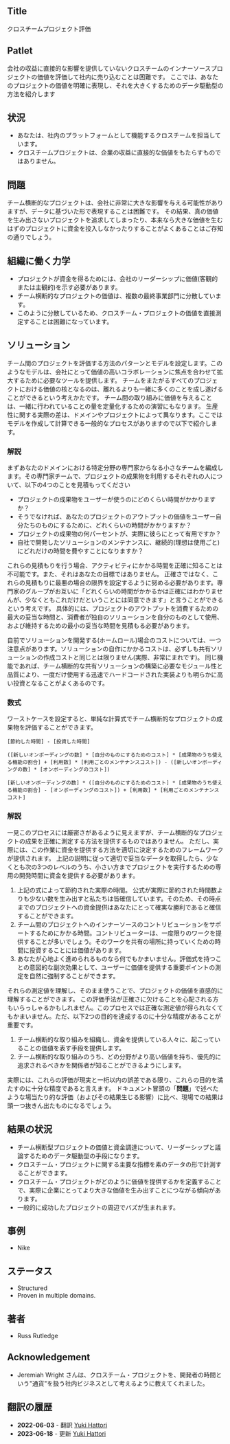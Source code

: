 ## Title

クロスチームプロジェクト評価

## Patlet

会社の収益に直接的な影響を提供していないクロスチームのインナーソースプロジェクトの価値を評価して社内に売り込むことは困難です。
ここでは、あなたのプロジェクトの価値を明確に表現し、それを大きくするためのデータ駆動型の方法を紹介します

## 状況

* あなたは、社内のプラットフォームとして機能するクロスチームを担当しています。
* クロスチームプロジェクトは、企業の収益に直接的な価値をもたらすものではありません。

## 問題

チーム横断的なプロジェクトは、会社に非常に大きな影響を与える可能性がありますが、データに基づいた形で表現することは困難です。
その結果、真の価値を生み出さないプロジェクトを追求してしまったり、本来なら大きな価値を生むはずのプロジェクトに資金を投入しなかったりすることがよくあることはご存知の通りでしょう。

## 組織に働く力学

* プロジェクトが資金を得るためには、会社のリーダーシップに価値(客観的または主観的)を示す必要があります。
* チーム横断的なプロジェクトの価値は、複数の最終事業部門に分散しています。
* このように分散しているため、クロスチーム・プロジェクトの価値を直接測定することは困難になっています。

## ソリューション

チーム間のプロジェクトを評価する方法のパターンとモデルを設定します。このようなモデルは、会社にとって価値の高いコラボレーションに焦点を合わせて拡大するために必要なツールを提供します。
チームをまたがるすべてのプロジェクトにおける価値の核となるのは、離れるよりも一緒に多くのことを成し遂げることができるという考えかたです。 チーム間の取り組みに価値を与えることは、一緒に行われていることの量を定量化するための演習にもなります。
生産性に関する実際の差は、ドメインやプロジェクトによって異なります。ここではモデルを作成して計算できる一般的なプロセスがありますので以下で紹介します。

### 解説

まずあなたのドメインにおける特定分野の専門家からなる小さなチームを編成します。その専門家チームで、プロジェクトの成果物を利用するそれぞれの人について、以下の4つのことを見積もってください

- プロジェクトの成果物をユーザーが使うのにどのくらい時間がかかりますか？
- そうでなければ、あなたのプロジェクトのアウトプットの価値をユーザー自分たちのものにするために、どれくらいの時間がかかりますか？
- プロジェクトの成果物の何パーセントが、実際に彼らにとって有用ですか？
- 自社で開発したソリューションのメンテナンスに、継続的(理想は使用ごと)にどれだけの時間を費やすことになりますか？

これらの見積もりを行う場合、アクティビティにかかる時間を正確に知ることは不可能です。また、それはあなたの目標ではありません。 正確さではなく、これらの見積もりに最悪の場合の限界を設定するように努める必要があります。専門家のグループがお互いに「どれくらいの時間がかかるかは正確にはわかりませんが、少なくともこれだけだということには同意できます」と言うことができるという考えです。 具体的には、プロジェクトのアウトプットを消費するための最大の妥当な時間と、消費者が独自のソリューションを自分のものとして使用、および維持するための最小の妥当な時間を見積もる必要があります。

自前でソリューションを開発する(ホームロール)場合のコストについては、一つ注意点があります。ソリューションの自作にかかるコストは、必ずしも共有ソリューションの作成コストと同じとは限りません(実際、非常にまれです)。 同じ機能であれば、チーム横断的な共有ソリューションの構築に必要なモジュール性と品質により、一度だけ使用する迅速でハードコードされた実装よりも明らかに高い投資となることがよくあるのです。

### 数式

ワーストケースを設定すると、単純な計算式でチーム横断的なプロジェクトの成果物を評価することができます。

```
[節約した時間] - [投資した時間]

([新しいオンボーディングの数] * [自分のものにするためのコスト] * [成果物のうち使える機能の割合] + [利用数] * [利用ごとのメンテナンスコスト]) - ([新しいオンボーディングの数] * [オンボーディングのコスト])

[新しいオンボーディングの数] * ([自分のものにするためのコスト] * [成果物のうち使える機能の割合] - [オンボーディングのコスト]) + [利用数] * [利用ごとのメンテナンスコスト]
```

### 解説

一見このプロセスには厳密さがあるように見えますが、チーム横断的なプロジェクトの成果を正確に測定する方法を提供するものではありません。
ただし、実際には、この作業に資金を提供する方法を適切に決定するためのフレームワークが提供されます。
上記の説明に従って適切で妥当なデータを取得したら、少なくとも次の3つのレベルのうち、小さい方までプロジェクトを実行するための専用の開発時間に資金を提供する必要があります。

1. 上記の式によって節約された実際の時間。 公式が実際に節約された時間数よりも少ない数を生み出すと私たちは皆確信しています。そのため、その時点までのプロジェクトへの資金提供はあなたにとって確実な勝利であると確信することができます。
1. チーム間のプロジェクトへのインナーソースのコントリビューションをサポートするためにかかる時間。コントリビューターは、一度限りのワークを提供することが多いでしょう。そのワークを共有の場所に持っていくための時間に投資することには価値があります。
1. あなたが心地よく進められるものなら何でもかまいません。評価式を持つことの意図的な副次効果として、ユーザーに価値を提供する重要ポイントの測定を自然に強制することができます。

それらの測定値を理解し、そのまま使うことで、プロジェクトの価値を直感的に理解することができます。
この評価手法が正確さに欠けることを心配される方もいらっしゃるかもしれません。このプロセスでは正確な測定値が得られなくてもかまいません。ただ、以下2つの目的を達成するのに十分な精度があることが重要です。

1. チーム横断的な取り組みを組織し、資金を提供している人々に、起こっていることの価値を表す手段を提供します。
1. チーム横断的な取り組みのうち、どの分野がより高い価値を持ち、優先的に追求されるべきかを関係者が知ることができるようにします。

実際には、これらの評価が現実と一桁以内の誤差である限り、これらの目的を満たすのに十分な精度であると言えます。
ドキュメント冒頭の「**問題**」で述べたような場当たり的な評価（およびその結果生じる影響）に比べ、現場での結果は頭一つ抜きん出たものになるでしょう。

## 結果の状況

* チーム横断型プロジェクトの価値と資金調達について、リーダーシップと議論するためのデータ駆動型の手段になります。
* クロスチーム・プロジェクトに関する主要な指標を素のデータの形で計測することができます。
* クロスチーム・プロジェクトがどのように価値を提供するかを定義することで、実際に企業にとってより大きな価値を生み出すことにつながる傾向があります。
* 一般的に成功したプロジェクトの周辺でバズが生まれます。

## 事例

* Nike

## ステータス

* Structured
* Proven in multiple domains.

## 著者

* Russ Rutledge

## Acknowledgement

* Jeremiah Wright さんは、クロスチーム・プロジェクトを、開発者の時間という"通貨"を扱う社内ビジネスとして考えるように教えてくれました。

## 翻訳の履歴

- **2022-06-03** - 翻訳 [Yuki Hattori](https://github.com/yuhattor)
- **2023-06-18** - 更新 [Yuki Hattori](https://github.com/yuhattor)
